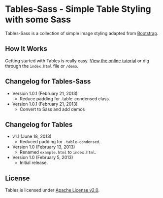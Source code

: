 # Tables-Sass - Simple Table Styling with some Sass
Tables-Sass is a collection of simple image styling adapted from [Bootstrap](http://getbootstrap.com).

## How It Works
Getting started with Tables is really easy. [View the online tutorial](http://jwebcat.github.com/tables-sass/) or dig through the `index.html` file or `/demo`.

## Changelog for Tables-Sass
* Version 1.0.1 (February 21, 2013)
  * Reduce padding for .table-condensed class.
* Version 1.0.1 (February 21, 2013)
  * Convert to Sass and add demos

## Changelog for Tables
* v1.1 (June 18, 2013)
  * Reduced padding for `.table-condensed`.
* Version 1.0 (February 13, 2013)
  * Renamed `example.html` to `index.html`.
* Version 1.0 (February 5, 2013)
  * Initial release.

## License
Tables is licensed under [Apache License v2.0](http://www.apache.org/licenses/LICENSE-2.0).
